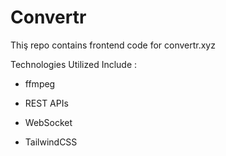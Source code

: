 # Convertr

Thiş repo contains frontend code for convertr.xyz

Technologies Utilized Include :
  
 - ffmpeg
  
 - REST APIs
  
 - WebSocket
  
- TailwindCSS

